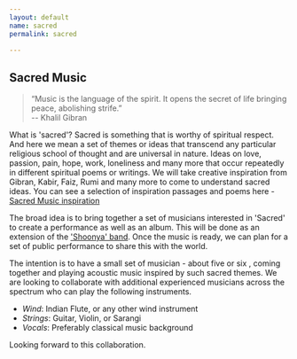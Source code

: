 ```yaml
---
layout: default
name: sacred
permalink: sacred

---
```


## Sacred Music

>“Music is the language of the spirit. It opens the secret of life bringing peace, abolishing strife.”  
> -- Khalil Gibran

What is 'sacred'? Sacred is something that is worthy of spiritual respect. And here we mean a set of themes or ideas that transcend any particular religious school of thought and are universal in nature. Ideas on love, passion, pain, hope, work, loneliness and many more that occur repeatedly in different spiritual poems or writings. We will take creative inspiration from Gibran, Kabir, Faiz, Rumi and many more to come to understand sacred ideas. You can see a selection of inspiration passages and poems here - [Sacred Music inspiration](pdf/sacred_music.pdf)

The broad idea is to bring together a set of musicians interested in 'Sacred' to create a performance as well as an album. This will be done as an extension of the ['Shoonya' band](http://shoonya.jembeashok.com). Once the music is ready, we can plan for a set of public performance to share this with the world.

The intention is to have a small set of musician - about five or six , coming together and playing acoustic music inspired by such sacred themes. We are looking to collaborate with additional experienced musicians across the spectrum who can play the following instruments.

- *Wind*: Indian Flute, or any other wind instrument
- *Strings*: Guitar, Violin, or Sarangi
- *Vocals*: Preferably classical music background

Looking forward to this collaboration.
